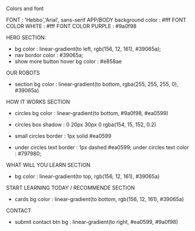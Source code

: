 Colors and font

FONT : 'Hebbo','Arial', sans-serif
APP/BODY background color : #fff
FONT COLOR WHITE : #fff
FONT COLOR PURPLE : #9a0f98

HERO SECTION:

- bg color : linear-gradient(to left, rgb(156, 12, 161), #39065a);
- nav bordor color : #39065a;
- show more button hover bg color : #e858ae

OUR ROBOTS

- section bg color : linear-gradient(to bottom, rgba(255, 255, 255, 0), #39065a)

HOW IT WORKS SECTION

- circles bg color : linear-gradient(to bottom, #9a0f98, #ea0599)

- circles box shadow : 0 20px 30px 0 rgba(154, 15, 152, 0.2)
- small circles border : 1px solid #ea0599
- under circles text border : 1px dashed #ea0599;
  under circles text color : #797980;

WHAT WILL YOU LEARN SECTION

- bg color : linear-gradient(to top, rgb(156, 12, 161), #39065a)

START LEARNING TODAY / RECOMMENDE SECTION

- cards bg color : linear-gradient(to bottom, rgb(156, 12, 161), #39065a)

CONTACT

- submit contact btn bg : linear-gradient(to right, #ea0599, #9a0f98)
